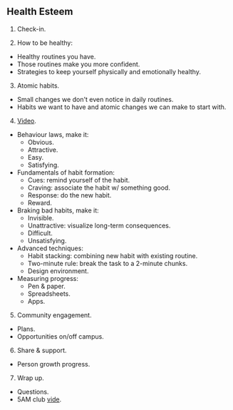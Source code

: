 ## Health Esteem

1. Check-in.

2. How to be healthy:
- Healthy routines you have.
- Those routines make you more confident.
- Strategies to keep yourself physically and emotionally healthy.

3. Atomic habits.
- Small changes we don't even notice in daily routines.
- Habits we want to have and atomic changes we can make to start with.

4. [Video](https://www.youtube.com/watch?v=FxydlEC_ayA).
- Behaviour laws, make it:
    * Obvious.
    * Attractive.
    * Easy.
    * Satisfying.
- Fundamentals of habit formation:
    * Cues: remind yourself of the habit.
    * Craving: associate the habit w/ something good.
    * Response: do the new habit.
    * Reward.
- Braking bad habits, make it:
    * Invisible.
    * Unattractive: visualize long-term consequences.
    * Difficult.
    * Unsatisfying.
- Advanced techniques:
    * Habit stacking: combining new habit with existing routine.
    * Two-minute rule: break the task to a 2-minute chunks.
    * Design environment.
- Measuring progress:
    * Pen & paper.
    * Spreadsheets.
    * Apps.

5. Community engagement.
- Plans.
- Opportunities on/off campus.

6. Share & support.
- Person growth progress.

7. Wrap up.
- Questions.
- 5AM club [vide](https://www.youtube.com/watch?v=0Azb793gM8Q).

